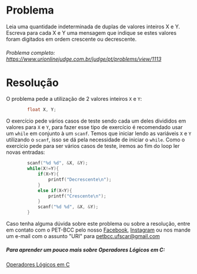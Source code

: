 # Problema

Leia uma quantidade indeterminada de duplas de valores inteiros X e Y. Escreva para cada X e Y uma mensagem que indique se estes valores foram digitados em ordem crescente ou decrescente.

###### Problema completo: https://www.urionlinejudge.com.br/judge/pt/problems/view/1113

# Resolução

O problema pede a utilização de 2 valores inteiros `X` e `Y`:
```c
        float X, Y;
```
O exercício pede vários casos de teste sendo cada um deles divididos em valores para `X` e `Y`, para fazer esse tipo de exercício é recomendado usar um `while` em conjunto à um `scanf`.
Temos que iniciar lendo as variáveis `X` e `Y` utilizando o `scanf`, isso se dá pela necessidade de iniciar o `while`.
Como o exercício pede para ser vários casos de teste, iremos ao fim do loop ler novas entradas:

```c
        scanf("%d %d", &X, &Y);
        while(X!=Y){
            if(X>Y){
                printf("Decrescente\n");
            }
            else if(X<Y){
                printf("Crescente\n");
            }
            scanf("%d %d", &X, &Y);
        }
```

Caso tenha alguma dúvida sobre este problema ou sobre a resolução, entre em contato com o PET-BCC pelo nosso
[Facebook](https://www.facebook.com/petbcc/),
[Instagram](https://www.instagram.com/petbcc.ufscar/)
ou nos mande um e-mail com o assunto "URI" para petbcc.ufscar@gmail.com

##### Para aprender um pouco mais sobre Operadores Lógicos em C:
[Operadores Lógicos em C](http://linguagemc.com.br/operadores-logicos-em-c/#:~:text=Os%20operadores%20lógicos%20são%20utilizados,condições%20simples%20em%20expressões%20lógicas.)


